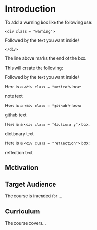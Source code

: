 


# Introduction

To add a warning box like the following use:

`<div class = "warning">`

Followed by the text you want inside/

`</div>`

The line above marks the end of the box.

This will create the following:

<div class = "warning">

Followed by the text you want inside/

</div>

Here is a `<div class = "notice">` box:

<div class = "notice">

note text

</div>

Here is a `<div class = "github">` box:

<div class = "github">

github text

</div>


Here is a `<div class = "dictionary">` box:

<div class = "dictionary">

dictionary text

</div>


Here is a `<div class = "reflection">` box:

<div class = "reflection">

reflection text

</div>

## Motivation


## Target Audience  

The course is intended for ...

## Curriculum  

The course covers...

